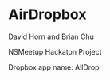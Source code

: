 AirDropbox
===========
David Horn and Brian Chu

NSMeetup Hackaton Project

Dropbox app name: AllDrop
